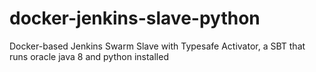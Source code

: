 docker-jenkins-slave-python
===========================

Docker-based Jenkins Swarm Slave with Typesafe Activator, a SBT that runs oracle java 8 and python installed
